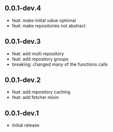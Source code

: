 ## 0.0.1-dev.4

- feat: make initial value optional
- feat: make repositories not abstract

## 0.0.1-dev.3

- feat: add multi repository
- feat: add repository groups
- breaking: changed many of the functions calls

## 0.0.1-dev.2

- feat: add repository caching
- feat: add fetcher mixin

## 0.0.1-dev.1

- Initial release
